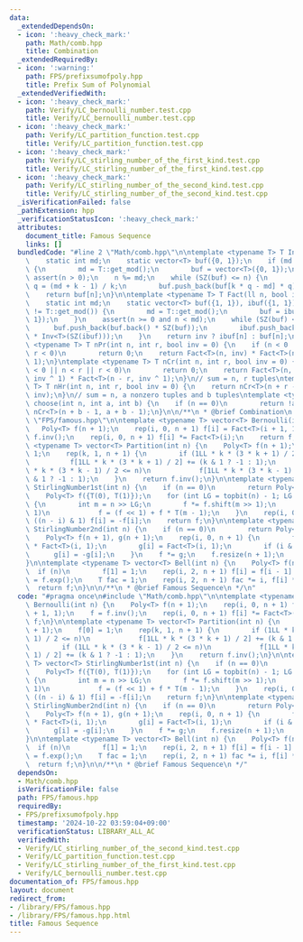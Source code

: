 ```yaml
---
data:
  _extendedDependsOn:
  - icon: ':heavy_check_mark:'
    path: Math/comb.hpp
    title: Combination
  _extendedRequiredBy:
  - icon: ':warning:'
    path: FPS/prefixsumofpoly.hpp
    title: Prefix Sum of Polynomial
  _extendedVerifiedWith:
  - icon: ':heavy_check_mark:'
    path: Verify/LC_bernoulli_number.test.cpp
    title: Verify/LC_bernoulli_number.test.cpp
  - icon: ':heavy_check_mark:'
    path: Verify/LC_partition_function.test.cpp
    title: Verify/LC_partition_function.test.cpp
  - icon: ':heavy_check_mark:'
    path: Verify/LC_stirling_number_of_the_first_kind.test.cpp
    title: Verify/LC_stirling_number_of_the_first_kind.test.cpp
  - icon: ':heavy_check_mark:'
    path: Verify/LC_stirling_number_of_the_second_kind.test.cpp
    title: Verify/LC_stirling_number_of_the_second_kind.test.cpp
  _isVerificationFailed: false
  _pathExtension: hpp
  _verificationStatusIcon: ':heavy_check_mark:'
  attributes:
    document_title: Famous Sequence
    links: []
  bundledCode: "#line 2 \"Math/comb.hpp\"\n\ntemplate <typename T> T Inv(ll n) {\n\
    \    static int md;\n    static vector<T> buf({0, 1});\n    if (md != T::get_mod())\
    \ {\n        md = T::get_mod();\n        buf = vector<T>({0, 1});\n    }\n   \
    \ assert(n > 0);\n    n %= md;\n    while (SZ(buf) <= n) {\n        int k = SZ(buf),\
    \ q = (md + k - 1) / k;\n        buf.push_back(buf[k * q - md] * q);\n    }\n\
    \    return buf[n];\n}\n\ntemplate <typename T> T Fact(ll n, bool inv = 0) {\n\
    \    static int md;\n    static vector<T> buf({1, 1}), ibuf({1, 1});\n    if (md\
    \ != T::get_mod()) {\n        md = T::get_mod();\n        buf = ibuf = vector<T>({1,\
    \ 1});\n    }\n    assert(n >= 0 and n < md);\n    while (SZ(buf) <= n) {\n  \
    \      buf.push_back(buf.back() * SZ(buf));\n        ibuf.push_back(ibuf.back()\
    \ * Inv<T>(SZ(ibuf)));\n    }\n    return inv ? ibuf[n] : buf[n];\n}\n\ntemplate\
    \ <typename T> T nPr(int n, int r, bool inv = 0) {\n    if (n < 0 || n < r ||\
    \ r < 0)\n        return 0;\n    return Fact<T>(n, inv) * Fact<T>(n - r, inv ^\
    \ 1);\n}\ntemplate <typename T> T nCr(int n, int r, bool inv = 0) {\n    if (n\
    \ < 0 || n < r || r < 0)\n        return 0;\n    return Fact<T>(n, inv) * Fact<T>(r,\
    \ inv ^ 1) * Fact<T>(n - r, inv ^ 1);\n}\n// sum = n, r tuples\ntemplate <typename\
    \ T> T nHr(int n, int r, bool inv = 0) {\n    return nCr<T>(n + r - 1, r - 1,\
    \ inv);\n}\n// sum = n, a nonzero tuples and b tuples\ntemplate <typename T> T\
    \ choose(int n, int a, int b) {\n    if (n == 0)\n        return !a;\n    return\
    \ nCr<T>(n + b - 1, a + b - 1);\n}\n\n/**\n * @brief Combination\n */\n#line 3\
    \ \"FPS/famous.hpp\"\n\ntemplate <typename T> vector<T> Bernoulli(int n) {\n \
    \   Poly<T> f(n + 1);\n    rep(i, 0, n + 1) f[i] = Fact<T>(i + 1, 1);\n    f =\
    \ f.inv();\n    rep(i, 0, n + 1) f[i] *= Fact<T>(i);\n    return f;\n}\n\ntemplate\
    \ <typename T> vector<T> Partition(int n) {\n    Poly<T> f(n + 1);\n    f[0] =\
    \ 1;\n    rep(k, 1, n + 1) {\n        if (1LL * k * (3 * k + 1) / 2 <= n)\n  \
    \          f[1LL * k * (3 * k + 1) / 2] += (k & 1 ? -1 : 1);\n        if (1LL\
    \ * k * (3 * k - 1) / 2 <= n)\n            f[1LL * k * (3 * k - 1) / 2] += (k\
    \ & 1 ? -1 : 1);\n    }\n    return f.inv();\n}\n\ntemplate <typename T> vector<T>\
    \ StirlingNumber1st(int n) {\n    if (n == 0)\n        return Poly<T>({T(1)});\n\
    \    Poly<T> f({T(0), T(1)});\n    for (int LG = topbit(n) - 1; LG >= 0; LG--)\
    \ {\n        int m = n >> LG;\n        f *= f.shift(m >> 1);\n        if (m &\
    \ 1)\n            f = (f << 1) + f * T(m - 1);\n    }\n    rep(i, 0, n + 1) if\
    \ ((n - i) & 1) f[i] = -f[i];\n    return f;\n}\n\ntemplate <typename T> vector<T>\
    \ StirlingNumber2nd(int n) {\n    if (n == 0)\n        return Poly<T>({T(1)});\n\
    \    Poly<T> f(n + 1), g(n + 1);\n    rep(i, 0, n + 1) {\n        f[i] = Fp(i).pow(n)\
    \ * Fact<T>(i, 1);\n        g[i] = Fact<T>(i, 1);\n        if (i & 1)\n      \
    \      g[i] = -g[i];\n    }\n    f *= g;\n    f.resize(n + 1);\n    return f;\n\
    }\n\ntemplate <typename T> vector<T> Bell(int n) {\n    Poly<T> f(n + 1);\n  \
    \  if (n)\n        f[1] = 1;\n    rep(i, 2, n + 1) f[i] = f[i - 1] / i;\n    f\
    \ = f.exp();\n    T fac = 1;\n    rep(i, 2, n + 1) fac *= i, f[i] *= fac;\n  \
    \  return f;\n}\n\n/**\n * @brief Famous Sequence\n */\n"
  code: "#pragma once\n#include \"Math/comb.hpp\"\n\ntemplate <typename T> vector<T>\
    \ Bernoulli(int n) {\n    Poly<T> f(n + 1);\n    rep(i, 0, n + 1) f[i] = Fact<T>(i\
    \ + 1, 1);\n    f = f.inv();\n    rep(i, 0, n + 1) f[i] *= Fact<T>(i);\n    return\
    \ f;\n}\n\ntemplate <typename T> vector<T> Partition(int n) {\n    Poly<T> f(n\
    \ + 1);\n    f[0] = 1;\n    rep(k, 1, n + 1) {\n        if (1LL * k * (3 * k +\
    \ 1) / 2 <= n)\n            f[1LL * k * (3 * k + 1) / 2] += (k & 1 ? -1 : 1);\n\
    \        if (1LL * k * (3 * k - 1) / 2 <= n)\n            f[1LL * k * (3 * k -\
    \ 1) / 2] += (k & 1 ? -1 : 1);\n    }\n    return f.inv();\n}\n\ntemplate <typename\
    \ T> vector<T> StirlingNumber1st(int n) {\n    if (n == 0)\n        return Poly<T>({T(1)});\n\
    \    Poly<T> f({T(0), T(1)});\n    for (int LG = topbit(n) - 1; LG >= 0; LG--)\
    \ {\n        int m = n >> LG;\n        f *= f.shift(m >> 1);\n        if (m &\
    \ 1)\n            f = (f << 1) + f * T(m - 1);\n    }\n    rep(i, 0, n + 1) if\
    \ ((n - i) & 1) f[i] = -f[i];\n    return f;\n}\n\ntemplate <typename T> vector<T>\
    \ StirlingNumber2nd(int n) {\n    if (n == 0)\n        return Poly<T>({T(1)});\n\
    \    Poly<T> f(n + 1), g(n + 1);\n    rep(i, 0, n + 1) {\n        f[i] = Fp(i).pow(n)\
    \ * Fact<T>(i, 1);\n        g[i] = Fact<T>(i, 1);\n        if (i & 1)\n      \
    \      g[i] = -g[i];\n    }\n    f *= g;\n    f.resize(n + 1);\n    return f;\n\
    }\n\ntemplate <typename T> vector<T> Bell(int n) {\n    Poly<T> f(n + 1);\n  \
    \  if (n)\n        f[1] = 1;\n    rep(i, 2, n + 1) f[i] = f[i - 1] / i;\n    f\
    \ = f.exp();\n    T fac = 1;\n    rep(i, 2, n + 1) fac *= i, f[i] *= fac;\n  \
    \  return f;\n}\n\n/**\n * @brief Famous Sequence\n */"
  dependsOn:
  - Math/comb.hpp
  isVerificationFile: false
  path: FPS/famous.hpp
  requiredBy:
  - FPS/prefixsumofpoly.hpp
  timestamp: '2024-10-22 03:59:04+09:00'
  verificationStatus: LIBRARY_ALL_AC
  verifiedWith:
  - Verify/LC_stirling_number_of_the_second_kind.test.cpp
  - Verify/LC_partition_function.test.cpp
  - Verify/LC_stirling_number_of_the_first_kind.test.cpp
  - Verify/LC_bernoulli_number.test.cpp
documentation_of: FPS/famous.hpp
layout: document
redirect_from:
- /library/FPS/famous.hpp
- /library/FPS/famous.hpp.html
title: Famous Sequence
---
```

